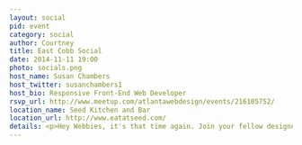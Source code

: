 ```yaml
---
layout: social
pid: event
category: social
author: Courtney
title: East Cobb Social
date: 2014-11-11 19:00
photo: socials.png
host_name: Susan Chambers
host_twitter: susanchambers1
host_bio: Responsive Front-End Web Developer
rsvp_url: http://www.meetup.com/atlantawebdesign/events/216105752/
location_name: Seed Kitchen and Bar
location_url: http://www.eatatseed.com/
details: <p>Hey Webbies, it's that time again. Join your fellow designers, developers, tweeters, and friends for an evening of fun and conversation. You'll be glad you did.</p><p>Things will kick off at 7:00pm at Stem Wine Bar co-located at Seed Kitchen & Bar.  Next to the Stein Mart in Merchants Walk shopping center on Johnson Ferry Road.</p><p>Let's meet at the two tables located in the back of the Stem Wine Bar. Check out Stem Wine Bar online at stemwinebar.com/.</p><p>Drop by ANYTIME between 7:00pm-9:00pm. See ya there! </p>
---
```

